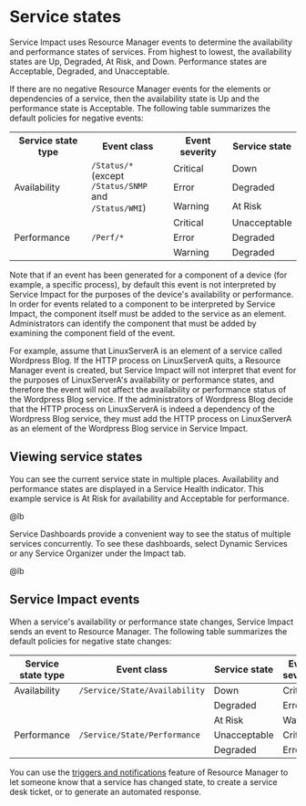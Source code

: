 # Service states

Service Impact uses Resource Manager events to determine the
availability and performance states of services. From highest to lowest,
the availability states are Up, Degraded, At Risk, and Down. Performance
states are Acceptable, Degraded, and Unacceptable.

If there are no negative Resource Manager events for the elements or
dependencies of a service, then the availability state is Up and the
performance state is Acceptable. The following table summarizes the
default policies for negative events:

<table>
<tbody>
<tr markdown="1">
<th>Service state type</th>
<th>Event class</th>
<th>Event severity</th>
<th>Service state</th>
</tr>

<tr markdown="1">
<td rowspan="3">Availability</td>
<td rowspan="3"><code>/Status/*</code><br />
(except <code>/Status/SNMP</code><br />
and <code>/Status/WMI</code>)</td>
<td>Critical</td>
<td>Down</td>
</tr>
<tr markdown="1">
<td>Error</td>
<td>Degraded</td>
</tr>
<tr markdown="1">
<td>Warning</td>
<td>At Risk</td>
</tr>
<tr markdown="1">
<td rowspan="3">Performance</td>
<td rowspan="3"><code>/Perf/*</code></td>
<td>Critical</td>
<td>Unacceptable</td>
</tr>
<tr markdown="1">
<td>Error</td>
<td>Degraded</td>
</tr>
<tr markdown="1">
<td>Warning</td>
<td>Degraded</td>
</tr>
</tbody>
</table>

Note that if an event has been generated for a component of a device
(for example, a specific process), by default this event is not
interpreted by Service Impact for the purposes of the device's
availability or performance. In order for events related to a component
to be interpreted by Service Impact, the component itself must be added
to the service as an element. Administrators can identify the component
that must be added by examining the component field of the event.

For example, assume that LinuxServerA is an element of a service called
Wordpress Blog. If the HTTP process on LinuxServerA quits, a Resource
Manager event is created, but Service Impact will not interpret that
event for the purposes of LinuxServerA's availability or performance
states, and therefore the event will not affect the availability or
performance status of the Wordpress Blog service. If the administrators
of Wordpress Blog decide that the HTTP process on LinuxServerA is indeed
a dependency of the Wordpress Blog service, they must add the HTTP
process on LinuxServerA as an element of the Wordpress Blog service in
Service Impact.

## Viewing service states

You can see the current service state in multiple places. Availability
and performance states are displayed in a Service Health indicator. This
example service is At Risk for availability and Acceptable for
performance.

@lb[](img/service-states-image5.png)

Service Dashboards provide a convenient way to see the status of
multiple services concurrently. To see these dashboards, select Dynamic
Services or any Service Organizer under the Impact tab.

@lb[](img/service-states-image2.png)

## Service Impact events

When a service's availability or performance state changes, Service
Impact sends an event to Resource Manager. The following table
summarizes the default policies for negative state changes:

| Service state type | Event class                                                  | Service state | Event severity |
|--------------------|--------------------------------------------------------------|---------------|----------------|
| Availability       | `/Service/State/Availability`                 | Down          | Critical       |
|                    |                                                              | Degraded      | Error          |
|                    |                                                              | At Risk       | Warning        |
| Performance        | `/Service/State/Performance` | Unacceptable  | Critical       |
|                    |                                                              | Degraded      | Error          |

You can use the [triggers and notifications](/not-migrated.html)
feature of Resource Manager to let someone know that a service has
changed state, to create a service desk ticket, or to generate an
automated response.
